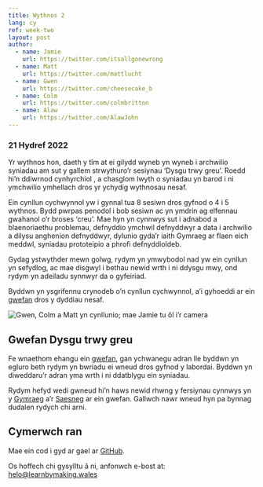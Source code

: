 ```yaml
---
title: Wythnos 2
lang: cy
ref: week-two
layout: post
author:
  - name: Jamie
    url: https://twitter.com/itsallgonewrong
  - name: Matt
    url: https://twitter.com/mattlucht
  - name: Gwen
    url: https://twitter.com/cheesecake_b
  - name: Colm
    url: https://twitter.com/colmbritton
  - name: Alaw
    url: https://twitter.com/AlawJohn
---
```


### 21 Hydref 2022

Yr wythnos hon, daeth y tîm at ei gilydd wyneb yn wyneb i archwilio syniadau am sut y gallem strwythuro’r sesiynau ‘Dysgu trwy greu’. Roedd hi’n ddiwrnod cynhyrchiol , a chasglom lwyth o syniadau yn barod i ni ymchwilio ymhellach dros yr ychydig wythnosau nesaf.

Ein cynllun cychwynnol yw i gynnal tua 8 sesiwn dros gyfnod o 4 i 5 wythnos. Bydd pwrpas penodol i bob sesiwn ac yn ymdrin ag elfennau gwahanol o’r broses ‘creu’. Mae hyn yn cynnwys sut i adnabod a blaenoriaethu problemau, defnyddio ymchwil defnyddwyr a data i archwilio a dilysu anghenion defnyddwyr, dylunio gyda’r iaith Gymraeg ar flaen eich meddwl, syniadau prototeipio a phrofi defnyddioldeb.

Gydag ystwythder mewn golwg, rydym yn ymwybodol nad yw ein cynllun yn sefydlog, ac mae disgwyl i bethau newid wrth i ni ddysgu mwy, ond rydym yn adeiladu synnwyr da o gyfeiriad.

Byddwn yn ysgrifennu crynodeb o’n cynllun cychwynnol, a’i gyhoeddi ar ein [gwefan](https://learnbymaking.wales/cy/) dros y dyddiau nesaf.

![Gwen, Colm a Matt yn cynllunio; mae Jamie tu ôl i’r camera](/assets/images/planning.jpg)

## Gwefan Dysgu trwy greu

Fe wnaethom ehangu ein [gwefan](https://learnbymaking.wales/cy), gan ychwanegu adran lle byddwn yn egluro beth rydym yn bwriadu ei wneud dros gyfnod y labordai. Byddwn yn diweddaru’r adran yma wrth i ni ddatblygu ein syniadau.

Rydym hefyd wedi gwneud hi’n haws newid rhwng y fersiynau cynnwys yn y [Gymraeg](https://learnbymaking.wales/cy) a’r [Saesneg](https://learnbymaking.wales/en) ar ein gwefan. Gallwch nawr wneud hyn pa bynnag dudalen rydych chi arni.

## Cymerwch ran

Mae ein cod i gyd ar gael ar [GitHub](https://github.com/orgs/learnbymakingwales/repositories).

Os hoffech chi gysylltu â ni, anfonwch e-bost at: helo@learnbymaking.wales
